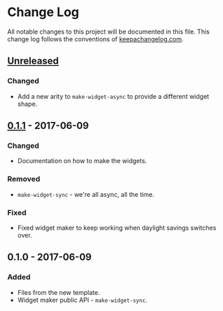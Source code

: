 # Change Log
All notable changes to this project will be documented in this file. This change log follows the conventions of [keepachangelog.com](http://keepachangelog.com/).

## [Unreleased]
### Changed
- Add a new arity to `make-widget-async` to provide a different widget shape.

## [0.1.1] - 2017-06-09
### Changed
- Documentation on how to make the widgets.

### Removed
- `make-widget-sync` - we're all async, all the time.

### Fixed
- Fixed widget maker to keep working when daylight savings switches over.

## 0.1.0 - 2017-06-09
### Added
- Files from the new template.
- Widget maker public API - `make-widget-sync`.

[Unreleased]: https://github.com/your-name/prime-time/compare/0.1.1...HEAD
[0.1.1]: https://github.com/your-name/prime-time/compare/0.1.0...0.1.1
